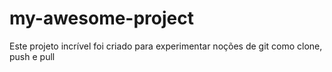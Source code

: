 # my-awesome-project
 Este projeto incrível foi criado para experimentar noções de git como clone, push e pull
 
